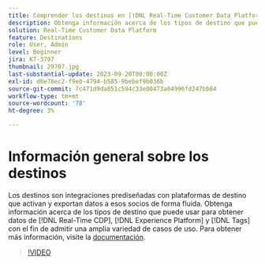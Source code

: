 ```yaml
---
title: Comprender los destinos en [!DNL Real-Time Customer Data Platform] y [!DNL Experience Platform]
description: Obtenga información acerca de los tipos de destino que puede usar para obtener datos de  [!DNL Real-Time CDP], [!DNL Experience Platform], and [!DNL Tags]  y admitir una amplia variedad de casos de uso.
solution: Real-Time Customer Data Platform
feature: Destinations
role: User, Admin
level: Beginner
jira: KT-3797
thumbnail: 29707.jpg
last-substantial-update: 2023-09-20T00:00:00Z
exl-id: d6e78ec2-f9e0-4794-b585-9bebef9b036b
source-git-commit: 7c471d9da851c594c33e00473a04996fd247bb84
workflow-type: tm+mt
source-wordcount: '78'
ht-degree: 3%

---
```


# Información general sobre los destinos

Los destinos son integraciones prediseñadas con plataformas de destino que activan y exportan datos a esos socios de forma fluida. Obtenga información acerca de los tipos de destino que puede usar para obtener datos de [!DNL Real-Time CDP], [!DNL Experience Platform] y [!DNL Tags] con el fin de admitir una amplia variedad de casos de uso. Para obtener más información, visite la [documentación](https://experienceleague.adobe.com/docs/experience-platform/destinations/home.html?lang=es).

>[!VIDEO](https://video.tv.adobe.com/v/29707?learn=on)

